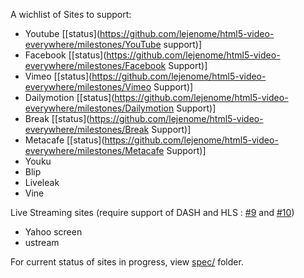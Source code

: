 A wichlist of Sites to support:
  - Youtube
    [[status](https://github.com/lejenome/html5-video-everywhere/milestones/YouTube support)]
  - Facebook
    [[status](https://github.com/lejenome/html5-video-everywhere/milestones/Facebook Support)]
  - Vimeo
    [[status](https://github.com/lejenome/html5-video-everywhere/milestones/Vimeo Support)]
  - Dailymotion
    [[status](https://github.com/lejenome/html5-video-everywhere/milestones/Dailymotion Support)]
  - Break
    [[status](https://github.com/lejenome/html5-video-everywhere/milestones/Break Support)]
  - Metacafe
    [[status](https://github.com/lejenome/html5-video-everywhere/milestones/Metacafe Support)]
  - Youku
  - Blip
  - Liveleak
  - Vine

Live Streaming sites (require support of DASH and HLS : [#9](
https://github.com/lejenome/html5-video-everywhere/issues/9) and [#10](
https://github.com/lejenome/html5-video-everywhere/issues/10))
  - Yahoo screen
  - ustream

For current status of sites in progress, view [spec/](spec/) folder.
